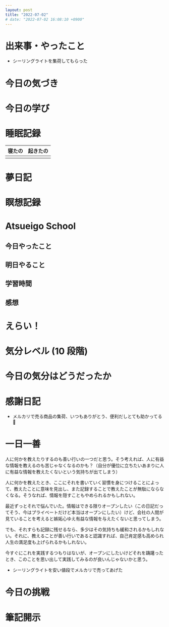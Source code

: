 ```yaml
---
layout: post
title: "2022-07-02"
# date: "2022-07-02 16:08:10 +0900"
---
```


# 出来事・やったこと
* シーリングライトを集荷してもらった



# 今日の気づき



# 今日の学び



# 睡眠記録

| 寝たの | 起きたの |
|---|---|
|  |  |



# 夢日記



# 瞑想記録



# Atsueigo School
## 今日やったこと

## 明日やること

## 学習時間

## 感想



# えらい！



# 気分レベル (10 段階)



# 今日の気分はどうだったか



# 感謝日記
* メルカリで売る商品の集荷、いつもありがとう、便利だしとても助かってる 🙏



# 一日一善
人に何かを教えたりするのも善い行いの一つだと思う。そう考えれば、人に有益な情報を教えるのも苦じゃなくなるのかも？（自分が優位に立ちたいあまりに人に有益な情報を教えたくないという気持ちが出てしまう）

人に何かを教えたとき、ここにそれを書いていく習慣を身につけることによって、教えたことに意味を見出し、また記録することで教えたことが無駄にならなくなる。そうなれば、情報を隠すこともやめられるかもしれない。

最近ずっとそれで悩んでいた。情報はできる限りオープンしたい（この日記だってそう、今はプライベートだけど本当はオープンにしたい）けど、会社の人間が見ていることを考えると嫉妬心ゆえ有益な情報を与えたくないと思ってしまう。

でも、それすらも記録に残せるなら、多少はその気持ちも緩和されるかもしれない。それに、教えることが善い行いであると認識すれば、自己肯定感も高められ人生の満足度も上げられるかもしれない。

今すぐにこれを実践するつもりはないが、オープンにしたいけどそれを躊躇ったとき、このことを思い出して実践してみるのが良いんじゃないかと思う。

* シーリングライトを安い値段でメルカリで売ってあげた



# 今日の挑戦



# 筆記開示